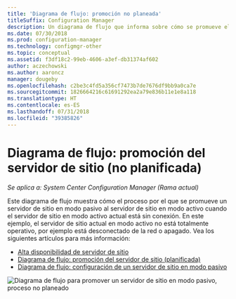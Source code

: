 ```yaml
---
title: 'Diagrama de flujo: promoción no planeada'
titleSuffix: Configuration Manager
description: Un diagrama de flujo que informa sobre cómo se promueve el servidor de sitio de Configuration Manager en modo pasivo a activo cuando el servidor de sitio en modo activo actual está sin conexión.
ms.date: 07/30/2018
ms.prod: configuration-manager
ms.technology: configmgr-other
ms.topic: conceptual
ms.assetid: f3df18c2-99eb-4606-a3ef-db31374af602
author: aczechowski
ms.author: aaroncz
manager: dougeby
ms.openlocfilehash: c2be3c4fd5a356cf7473b7de7676df9bb9a0ca7e
ms.sourcegitcommit: 1826664216c61691292ea2a79e836b11e1e8a118
ms.translationtype: HT
ms.contentlocale: es-ES
ms.lasthandoff: 07/31/2018
ms.locfileid: "39385826"
---
```

# <a name="flowchart---promote-site-server-unplanned"></a>Diagrama de flujo: promoción del servidor de sitio (no planificada)

*Se aplica a: System Center Configuration Manager (Rama actual)*

Este diagrama de flujo muestra cómo el proceso por el que se promueve un servidor de sitio en modo pasivo al servidor de sitio en modo activo cuando el servidor de sitio en modo activo actual está sin conexión. En este ejemplo, el servidor de sitio actual en modo activo no está totalmente operativo, por ejemplo está desconectado de la red o apagado. Vea los siguientes artículos para más información:  
- [Alta disponibilidad de servidor de sitio](/sccm/core/servers/deploy/configure/site-server-high-availability)  
- [Diagrama de flujo: promoción del servidor de sitio (planificada)](/sccm/core/servers/deploy/configure/promote-site-server-flowchart)  
- [Diagrama de flujo: configuración de un servidor de sitio en modo pasivo](/sccm/core/servers/deploy/configure/passive-site-server-flowchart)  

![Diagrama de flujo para promover un servidor de sitio en modo pasivo, proceso no planeado](media/promote-site-server-unplanned-flowchart.png)